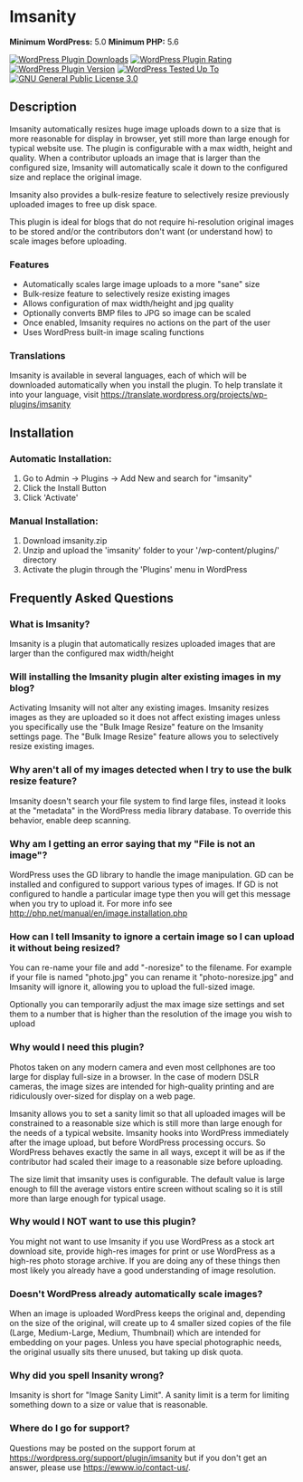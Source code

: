 # Imsanity
**Minimum WordPress:** 5.0
**Minimum PHP:** 5.6

[![WordPress Plugin Downloads](https://img.shields.io/wordpress/plugin/dt/imsanity.svg)](https://wordpress.org/plugins/imsanity/)
[![WordPress Plugin Rating](https://img.shields.io/wordpress/plugin/r/imsanity.svg)](https://wordpress.org/support/plugin/imsanity/reviews/)
[![WordPress Plugin Version](https://img.shields.io/wordpress/plugin/v/imsanity.svg)](https://wordpress.org/plugins/imsanity/)
[![WordPress Tested Up To](https://img.shields.io/wordpress/v/imsanity.svg)](https://wordpress.org/plugins/imsanity/)
[![GNU General Public License 3.0](https://img.shields.io/github/license/nosilver4u/imsanity.svg)](https://www.gnu.org/licenses/gpl-3.0.en.html)

## Description

Imsanity automatically resizes huge image uploads down to a size that is
more reasonable for display in browser, yet still more than large enough for typical website use.
The plugin is configurable with a max width, height and quality.  When a contributor uploads an
image that is larger than the configured size, Imsanity will automatically scale it down to the
configured size and replace the original image.

Imsanity also provides a bulk-resize feature to selectively resize previously uploaded images
to free up disk space.

This plugin is ideal for blogs that do not require hi-resolution original images
to be stored and/or the contributors don't want (or understand how) to scale images
before uploading.

### Features

* Automatically scales large image uploads to a more "sane" size
* Bulk-resize feature to selectively resize existing images
* Allows configuration of max width/height and jpg quality
* Optionally converts BMP files to JPG so image can be scaled
* Once enabled, Imsanity requires no actions on the part of the user
* Uses WordPress built-in image scaling functions

### Translations

Imsanity is available in several languages, each of which will be downloaded automatically when you install the plugin. To help translate it into your language, visit https://translate.wordpress.org/projects/wp-plugins/imsanity

## Installation

### Automatic Installation:

1. Go to Admin -> Plugins -> Add New and search for "imsanity"
1. Click the Install Button
1. Click 'Activate'

### Manual Installation:

1. Download imsanity.zip
1. Unzip and upload the 'imsanity' folder to your '/wp-content/plugins/' directory
1. Activate the plugin through the 'Plugins' menu in WordPress

## Frequently Asked Questions

### What is Imsanity?

Imsanity is a plugin that automatically resizes uploaded images that are larger than the configured max width/height

### Will installing the Imsanity plugin alter existing images in my blog?

Activating Imsanity will not alter any existing images.  Imsanity resizes images as they are uploaded so
it does not affect existing images unless you specifically use the "Bulk Image Resize" feature on
the Imsanity settings page.  The "Bulk Image Resize" feature allows you to selectively resize existing images.

### Why aren't all of my images detected when I try to use the bulk resize feature?

Imsanity doesn't search your file system to find large files, instead it looks at the "metadata"
in the WordPress media library database. To override this behavior, enable deep scanning.

### Why am I getting an error saying that my "File is not an image"?

WordPress uses the GD library to handle the image manipulation.  GD can be installed and configured to support
various types of images.  If GD is not configured to handle a particular image type then you will get
this message when you try to upload it.  For more info see http://php.net/manual/en/image.installation.php

### How can I tell Imsanity to ignore a certain image so I can upload it without being resized?

You can re-name your file and add "-noresize" to the filename.  For example if your file is named
"photo.jpg" you can rename it "photo-noresize.jpg" and Imsanity will ignore it, allowing you
to upload the full-sized image.

Optionally you can temporarily adjust the max image size settings and set them to a number that is
higher than the resolution of the image you wish to upload

### Why would I need this plugin?

Photos taken on any modern camera and even most cellphones are too large for display full-size in a browser.
In the case of modern DSLR cameras, the image sizes are intended for high-quality printing and are ridiculously
over-sized for display on a web page.

Imsanity allows you to set a sanity limit so that all uploaded images will be constrained
to a reasonable size which is still more than large enough for the needs of a typical website.
Imsanity hooks into WordPress immediately after the image upload, but before WordPress processing
occurs.  So WordPress behaves exactly the same in all ways, except it will be as if the contributor
had scaled their image to a reasonable size before uploading.

The size limit that imsanity uses is configurable.  The default value is large enough to fill
the average vistors entire screen without scaling so it is still more than large enough for
typical usage.

### Why would I NOT want to use this plugin?

You might not want to use Imsanity if you use WordPress as a stock art download
site, provide high-res images for print or use WordPress as a high-res photo
storage archive.  If you are doing any of these things then most likely
you already have a good understanding of image resolution.

### Doesn't WordPress already automatically scale images?

When an image is uploaded WordPress keeps the original and, depending on the size of the original,
will create up to 4 smaller sized copies of the file (Large, Medium-Large, Medium, Thumbnail) which are intended
for embedding on your pages.  Unless you have special photographic needs, the original usually sits
there unused, but taking up disk quota.

### Why did you spell Insanity wrong?

Imsanity is short for "Image Sanity Limit". A sanity limit is a term for limiting something down to
a size or value that is reasonable.

### Where do I go for support?

Questions may be posted on the support forum at https://wordpress.org/support/plugin/imsanity but if you don't get an answer, please use https://ewww.io/contact-us/.
